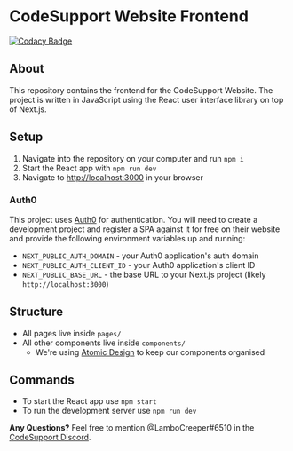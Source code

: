 # CodeSupport Website Frontend

[![Codacy Badge](https://api.codacy.com/project/badge/Grade/c60ad30ea5664c70a5b10c3525ed4f4f)](https://app.codacy.com/gh/codesupport/website-frontend?utm_source=github.com&utm_medium=referral&utm_content=codesupport/website-frontend&utm_campaign=Badge_Grade_Dashboard)

## About
This repository contains the frontend for the CodeSupport Website. The project is written in JavaScript using the React user interface library on top of Next.js.

## Setup
1. Navigate into the repository on your computer and run `npm i`
2. Start the React app with `npm run dev`
3. Navigate to [http://localhost:3000](http://localhost:3000) in your browser

### Auth0
This project uses [Auth0](https://auth0.com) for authentication. You will need to create a development project and register a SPA against it for free on their website and provide the following environment variables up and running:
- `NEXT_PUBLIC_AUTH_DOMAIN` - your Auth0 application's auth domain
- `NEXT_PUBLIC_AUTH_CLIENT_ID` - your Auth0 application's client ID
- `NEXT_PUBLIC_BASE_URL` - the base URL to your Next.js project (likely `http://localhost:3000`)

## Structure
- All pages live inside `pages/`
- All other components live inside `components/`
  - We're using [Atomic Design](http://atomicdesign.bradfrost.com) to keep our components organised

## Commands
- To start the React app use `npm start`
- To run the development server use `npm run dev`

**Any Questions?** Feel free to mention @LamboCreeper#6510 in the [CodeSupport Discord](https://discord.gg/Hn9SETt).
